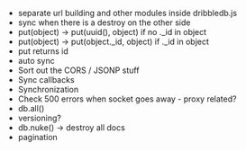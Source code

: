 * separate url building and other modules inside dribbledb.js
* sync when there is a destroy on the other side
* put(object) -> put(uuid(), object) if no ._id in object
* put(object) -> put(object._id, object) if ._id in object
* put returns id
* auto sync
* Sort out the CORS / JSONP stuff
* Sync callbacks
* Synchronization
* Check 500 errors when socket goes away - proxy related?
* db.all()
* versioning?
* db.nuke() -> destroy all docs
* pagination